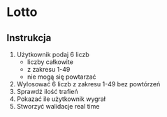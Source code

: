 # Lotto

## Instrukcja
1. Użytkownik podaj 6 liczb
    - liczby całkowite
    - z zakresu 1-49
    - nie mogą się powtarzać
2. Wylosować 6 liczb z zakresu 1-49 bez powtórzeń
3. Sprawdź ilość trafień
4. Pokazać ile użytkownik wygrał
5. Stworzyć walidacje real time
